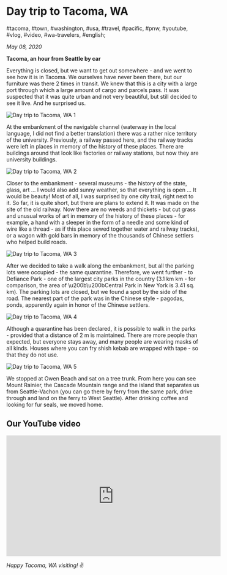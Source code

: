 # Day trip to Tacoma, WA

#tacoma, #town, #washington, #usa, #travel, #pacific, #pnw, #youtube, #vlog, #video, #wa-travelers, #english;

_May 08, 2020_

**Tacoma, an hour from Seattle by car**

Everything is closed, but we want to get out somewhere - and we went to see how it is in Tacoma. We ourselves have never been there, but our furniture was there 2 times in transit. We knew that this is a city with a large port through which a large amount of cargo and parcels pass. It was suspected that it was quite urban and not very beautiful, but still decided to see it live. And he surprised us.

![Day trip to Tacoma, WA 1](/images/day-trip-to-tacoma-wa/1.jpg "Day trip to Tacoma, WA 1")

At the embankment of the navigable channel (waterway in the local language, I did not find a better translation) there was a rather nice territory of the university. Previously, a railway passed here, and the railway tracks were left in places in memory of the history of these places. There are buildings around that look like factories or railway stations, but now they are university buildings.

![Day trip to Tacoma, WA 2](/images/day-trip-to-tacoma-wa/2.jpg "Day trip to Tacoma, WA 2")

Closer to the embankment - several museums - the history of the state, glass, art ... I would also add sunny weather, so that everything is open ... It would be beauty! Most of all, I was surprised by one city trail, right next to it. So far, it is quite short, but there are plans to extend it. It was made on the site of the old railway. Now there are no weeds and thickets - but cut grass and unusual works of art in memory of the history of these places - for example, a hand with a sleeper in the form of a needle and some kind of wire like a thread - as if this place sewed together water and railway tracks), or a wagon with gold bars in memory of the thousands of Chinese settlers who helped build roads.

![Day trip to Tacoma, WA 3](/images/day-trip-to-tacoma-wa/3.jpg "Day trip to Tacoma, WA 3")

After we decided to take a walk along the embankment, but all the parking lots were occupied - the same quarantine. Therefore, we went further - to Defiance Park - one of the largest city parks in the country (3.1 km km - for comparison, the area of ​​\u200b\u200bCentral Park in New York is 3.41 sq. km). The parking lots are closed, but we found a spot by the side of the road. The nearest part of the park was in the Chinese style - pagodas, ponds, apparently again in honor of the Chinese settlers.

![Day trip to Tacoma, WA 4](/images/day-trip-to-tacoma-wa/4.jpg "Day trip to Tacoma, WA 4")

Although a quarantine has been declared, it is possible to walk in the parks - provided that a distance of 2 m is maintained. There are more people than expected, but everyone stays away, and many people are wearing masks of all kinds. Houses where you can fry shish kebab are wrapped with tape - so that they do not use.

![Day trip to Tacoma, WA 5](/images/day-trip-to-tacoma-wa/5.jpg "Day trip to Tacoma, WA 5")

We stopped at Owen Beach and sat on a tree trunk. From here you can see Mount Rainier, the Cascade Mountain range and the island that separates us from Seattle-Vachon (you can go there by ferry from the same park, drive through and land on the ferry to West Seattle). After drinking coffee and looking for fur seals, we moved home.

## Our YouTube video

<iframe width="560" height="315" src="https://www.youtube.com/embed/xZydJLXhMzw" title="YouTube video player" frameborder="0" allow="accelerometer; autoplay; clipboard-write; encrypted-media; gyroscope; picture-in-picture" allowfullscreen></iframe>

_Happy Tacoma, WA visiting!_ :v:
